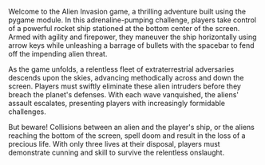 
Welcome to the Alien Invasion game, a thrilling adventure built using the pygame module. In this adrenaline-pumping challenge, players take control of a powerful rocket ship stationed at the bottom center of the screen. Armed with agility and firepower, they maneuver the ship horizontally using arrow keys while unleashing a barrage of bullets with the spacebar to fend off the impending alien threat.

As the game unfolds, a relentless fleet of extraterrestrial adversaries descends upon the skies, advancing methodically across and down the screen. Players must swiftly eliminate these alien intruders before they breach the planet's defenses. With each wave vanquished, the aliens' assault escalates, presenting players with increasingly formidable challenges.

But beware! Collisions between an alien and the player's ship, or the aliens reaching the bottom of the screen, spell doom and result in the loss of a precious life. With only three lives at their disposal, players must demonstrate cunning and skill to survive the relentless onslaught.
